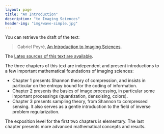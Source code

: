 ```yaml
---
layout: page
title: "An Introduction"
description: "to Imaging Sciences"
header-img: "img/wave-simple.jpg"
---
```


You can retrieve the draft of the text:

> Gabriel Peyré, [An Introduction to Imaging Sciences](book-basics-sources/IntroImaging.pdf).

The [Latex sources of this text are available](https://github.com/mathematical-tours/mathematical-tours.github.io/tree/master/book-basics-sources).

The three chapters of this text are independent and present introductions to a few important mathematical foundations of imaging sciences:

- Chapter 1 presents Shannon theory of compression, and insists in particular on the entropy bound for the coding of information.
- Chapter 2 presents the basics of image processing, in particular some important processings (quantization, densoising, colors).
- Chapter 3 presents sampling theory, from Shannon to compressed sensing. It also serves as a gentle introduction to the field of inverse problem regularization.

The exposition level for the first two chapters is elementary. The last chapter presents more advanced mathematical concepts and results.
